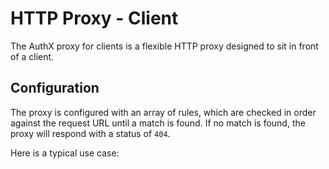 # HTTP Proxy - Client

The AuthX proxy for clients is a flexible HTTP proxy designed to sit in front of a client.

## Configuration

The proxy is configured with an array of rules, which are checked in order against the request URL until a match is found. If no match is found, the proxy will respond with a status of `404`.

Here is a typical use case:

